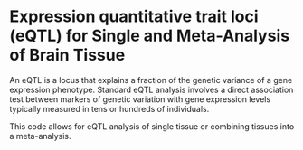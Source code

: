 # Expression quantitative trait loci (eQTL) for Single and Meta-Analysis of Brain Tissue   
 
An eQTL is a locus that explains a fraction of the genetic variance of a gene expression phenotype. Standard eQTL analysis involves a direct association test between markers of genetic variation with gene expression levels typically measured in tens or hundreds of individuals.                
                  
This code allows for eQTL analysis of single tissue or combining tissues into a meta-analysis.                              
               
         
                  
      
  
   
   
